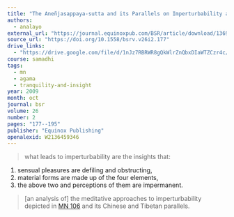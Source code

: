 ```yaml
---
title: "The Aneñjasappaya-sutta and its Parallels on Imperturbability and on the Contribution of Insight to the Development of Tranquility"
authors:
  - analayo
external_url: "https://journal.equinoxpub.com/BSR/article/download/13690/15914"
source_url: "https://doi.org/10.1558/bsrv.v26i2.177"
drive_links:
  - "https://drive.google.com/file/d/1nJz7RBRWR8gQkWlrZnQbxDIaWTZCzr4c/view?usp=drivesdk"
course: samadhi
tags:
  - mn
  - agama
  - tranquility-and-insight
year: 2009
month: oct
journal: bsr
volume: 26
number: 2
pages: "177--195"
publisher: "Equinox Publishing"
openalexid: W2136459346
---
```


> what leads to imperturbability are the insights that:  
1. sensual pleasures are defiling and obstructing,  
2. material forms are made up of the four elements,  
3. the above two and perceptions of them are impermanent.

> [an analysis of] the meditative approaches to imperturbability depicted in [MN 106](/content/canon/mn106) and its Chinese and Tibetan parallels.
